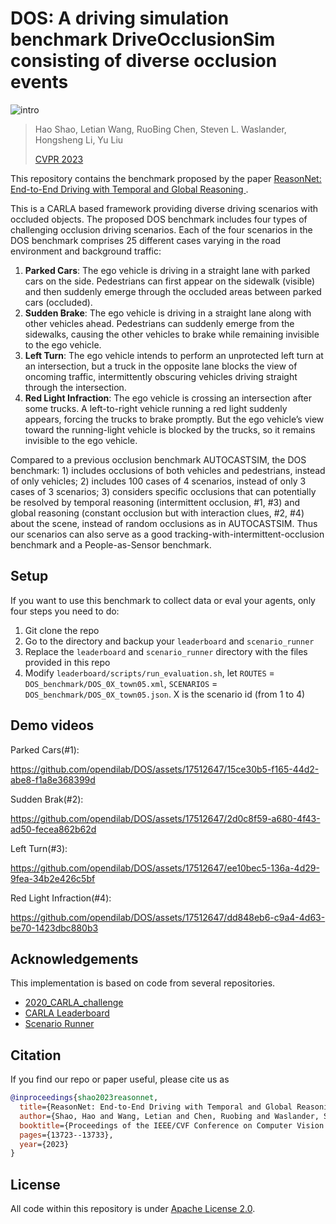 # DOS: A driving simulation benchmark DriveOcclusionSim consisting of diverse occlusion events
![intro](assets/intro.png)
> Hao Shao, Letian Wang, RuoBing Chen, Steven L. Waslander, Hongsheng Li, Yu Liu
> 
> [CVPR 2023](https://arxiv.org/abs/2305.10507)


This repository contains the benchmark proposed by the paper [ReasonNet: End-to-End Driving with Temporal and Global Reasoning
](https://arxiv.org/abs/2305.10507). 

This is a CARLA based framework providing diverse driving scenarios with occluded objects. The proposed DOS benchmark includes four types of challenging occlusion driving scenarios. Each of the four scenarios in the DOS benchmark comprises 25 different cases varying in the road environment and background traffic:
1. **Parked Cars**: The ego vehicle is driving in a straight lane with parked cars on the side. Pedestrians can first appear on the sidewalk (visible) and then suddenly emerge through the occluded areas between parked cars (occluded).
2. **Sudden Brake**: The ego vehicle is driving in a straight lane along with other vehicles ahead. Pedestrians can suddenly emerge from the sidewalks, causing the other vehicles to brake while remaining invisible to the ego vehicle.
3. **Left Turn**: The ego vehicle intends to perform an unprotected left turn at an intersection, but a truck in the opposite lane blocks the view of oncoming traffic, intermittently obscuring vehicles driving straight through the intersection.
4. **Red Light Infraction**: The ego vehicle is crossing an intersection after some trucks. A left-to-right vehicle running a red light suddenly appears, forcing the trucks to brake promptly. But the ego vehicle’s view toward the running-light vehicle is blocked by the trucks, so it remains invisible to the ego vehicle.

Compared to a previous occlusion benchmark AUTOCASTSIM, the DOS benchmark: 1) includes occlusions of both vehicles and pedestrians, instead of only vehicles; 2) includes 100 cases of 4 scenarios, instead of only 3 cases of 3 scenarios; 3) considers specific occlusions that can potentially be resolved by temporal reasoning (intermittent occlusion, #1, #3) and global reasoning (constant occlusion but with interaction clues, #2, #4) about the scene, instead of random occlusions as in AUTOCASTSIM. Thus our scenarios can also serve as a good tracking-with-intermittent-occlusion benchmark and a People-as-Sensor benchmark.

## Setup
If you want to use this benchmark to collect data or eval your agents, only four steps you need to do:
1. Git clone the repo
2. Go to the directory and backup your `leaderboard` and `scenario_runner`
3. Replace the `leaderboard` and `scenario_runner` directory with the files provided in this repo
4. Modify `leaderboard/scripts/run_evaluation.sh`, let `ROUTES` = `DOS_benchmark/DOS_0X_town05.xml`, `SCENARIOS` = `DOS_benchmark/DOS_0X_town05.json`. X is the scenario id (from 1 to 4)


## Demo videos

Parked Cars(#1):

https://github.com/opendilab/DOS/assets/17512647/15ce30b5-f165-44d2-abe8-f1a8e368399d


Sudden Brak(#2):

https://github.com/opendilab/DOS/assets/17512647/2d0c8f59-a680-4f43-ad50-fecea862b62d


Left Turn(#3):

https://github.com/opendilab/DOS/assets/17512647/ee10bec5-136a-4d29-9fea-34b2e426c5bf


Red Light Infraction(#4):

https://github.com/opendilab/DOS/assets/17512647/dd848eb6-c9a4-4d63-be70-1423dbc880b3



## Acknowledgements
This implementation is based on code from several repositories.
- [2020_CARLA_challenge](https://github.com/bradyz/2020_CARLA_challenge)
- [CARLA Leaderboard](https://github.com/carla-simulator/leaderboard)
- [Scenario Runner](https://github.com/carla-simulator/scenario_runner)

## Citation
If you find our repo or paper useful, please cite us as
```bibtex
@inproceedings{shao2023reasonnet,
  title={ReasonNet: End-to-End Driving with Temporal and Global Reasoning},
  author={Shao, Hao and Wang, Letian and Chen, Ruobing and Waslander, Steven L and Li, Hongsheng and Liu, Yu},
  booktitle={Proceedings of the IEEE/CVF Conference on Computer Vision and Pattern Recognition},
  pages={13723--13733},
  year={2023}
}
```

## License
All code within this repository is under [Apache License 2.0](https://www.apache.org/licenses/LICENSE-2.0).
